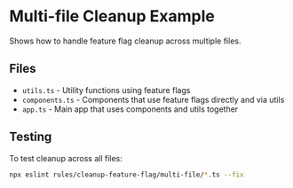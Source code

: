# Multi-file Cleanup Example

Shows how to handle feature flag cleanup across multiple files.

## Files

- `utils.ts` - Utility functions using feature flags
- `components.ts` - Components that use feature flags directly and via utils
- `app.ts` - Main app that uses components and utils together

## Testing

To test cleanup across all files:

```bash
npx eslint rules/cleanup-feature-flag/multi-file/*.ts --fix
```
